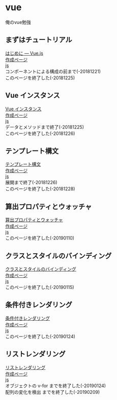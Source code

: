 # vue
俺のvue勉強

## まずはチュートリアル
[はじめに — Vue.js](https://jp.vuejs.org/v2/guide/)  
[作成ページ](tutorial.html)  
[js](js/script.js)  
コンポーネントによる構成の前まで(-20181221)  
このページを終了した(-20181225)  

## Vue インスタンス
[Vue インスタンス](https://jp.vuejs.org/v2/guide/instance.html)  
[作成ページ](instance.html)  
[js](js/instance.js)  
データとメソッドまで終了(-20181225)  
このページを終了した(-20181226)  

## テンプレート構文
[テンプレート構文](https://jp.vuejs.org/v2/guide/syntax.html)  
[作成ページ](syntax.html)  
[js](js/syntax.js)  
展開まで終了(-20181226)  
このページを終了した(-20181228)  

## 算出プロパティとウォッチャ
[算出プロパティとウォッチャ](https://jp.vuejs.org/v2/guide/computed.html)  
[作成ページ](computed.html)  
[js](js/computed.js)  
このページを終了した(-20190110)  

## クラスとスタイルのバインディング
[クラスとスタイルのバインディング](https://jp.vuejs.org/v2/guide/class-and-style.html)  
[作成ページ](class.html)  
[js](js/class.js)  
このページを終了した(-20190115)  

## 条件付きレンダリング
[条件付きレンダリング](https://jp.vuejs.org/v2/guide/conditional.html)  
[作成ページ](conditional.html)  
[js](js/conditional.js)  
このページを終了した(-20190124)  

## リストレンダリング
[リストレンダリング](https://jp.vuejs.org/v2/guide/list.html)  
[作成ページ](list.html)  
[js](js/list.js)  
オブジェクトの v-for までを終了した(-20190124)  
配列の変化を検出 までを終了した(-20190209)